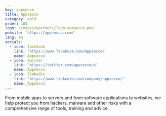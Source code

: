 ```yaml
---
key: appsecco
title: Appsecco
category: gold
order: 104
logo: /images/partners/logo-appsecco.png
website: 'https://appsecco.com/'
lang: en
socials:
  - icon: facebook
    link: 'https://www.facebook.com/Appsecco/'
    name: Appsecco
  - icon: twitter
    link: 'https://twitter.com/appseccouk'
    name: Appsecco
  - icon: linkedin
    link: 'https://www.linkedin.com/company/appsecco/'
    name: Appsecco
---
```

From mobile apps to servers and from software applications to websites, we help protect you from hackers, malware and other risks with a comprehensive range of tools, training and advice. 
